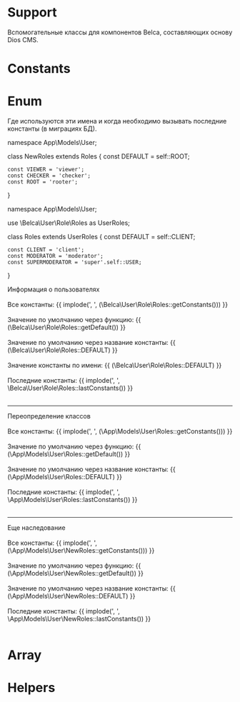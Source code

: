 # Support
Вспомогательные классы для компонентов Belca, составляющих основу Dios CMS.

# Constants

# Enum

Где используются эти имена и когда необходимо вызывать последние константы (в миграциях БД).

namespace App\Models\User;

class NewRoles extends Roles
{
    const DEFAULT = self::ROOT;

    const VIEWER = 'viewer';
    const CHECKER = 'checker';
    const ROOT = 'rooter';
}

namespace App\Models\User;

use \Belca\User\Role\Roles as UserRoles;

class Roles extends UserRoles
{
    const DEFAULT = self::CLIENT;

    const CLIENT = 'client';
    const MODERATOR = 'moderator';
    const SUPERMODERATOR = 'super'.self::USER;
}


Информация о пользователях
  <br><br>
  Все константы: {{ implode(', ', (\Belca\User\Role\Roles::getConstants())) }}
  <br><br>
  Значение по умолчанию через функцию: {{ (\Belca\User\Role\Roles::getDefault()) }}
  <br><br>
  Значение по умолчанию через название константы: {{ (\Belca\User\Role\Roles::DEFAULT) }}
  <br><br>
  Значение константы по имени: {{ (\Belca\User\Role\Roles::DEFAULT) }}
  <br><br>
  Последние константы: {{ implode(', ', \Belca\User\Role\Roles::lastConstants()) }}
  <br><br>
  <hr>
  Переопределение классов
  <br><br>
  Все константы: {{ implode(', ', (\App\Models\User\Roles::getConstants())) }}
  <br><br>
  Значение по умолчанию через функцию: {{ (\App\Models\User\Roles::getDefault()) }}
  <br><br>
  Значение по умолчанию через название константы: {{ (\App\Models\User\Roles::DEFAULT) }}
  <br><br>
  Последние константы: {{ implode(', ', \App\Models\User\Roles::lastConstants()) }}
  <br><br>
  <hr>
  Еще наследование
  <br><br>
  Все константы: {{ implode(', ', (\App\Models\User\NewRoles::getConstants())) }}
  <br><br>
  Значение по умолчанию через функцию: {{ (\App\Models\User\NewRoles::getDefault()) }}
  <br><br>
  Значение по умолчанию через название константы: {{ (\App\Models\User\NewRoles::DEFAULT) }}
  <br><br>
  Последние константы: {{ implode(', ', \App\Models\User\NewRoles::lastConstants()) }}
  <br><br>

# Array

# Helpers
